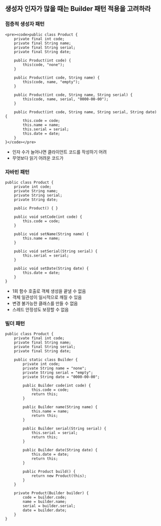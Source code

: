 ## 생성자 인자가 많을 때는 Builder 패턴 적용을 고려하라

### 점층적 생성자 패턴

	<pre><code>public class Product {
		private final int code;
		private final String name;
		private final String serial;
		private final String date;

        public Product(int code) {
            this(code, "none");
        }

        public Product(int code, String name) {
            this(code, name, "empty");
        }

        public Product(int code, String name, String serial) {
            this(code, name, serial, "0000-00-00");
        }

        public Product(int code, String name, String serial, String date) {
            this.code = code;
            this.name = name;
            this.serial = serial;
            this.date = date;
        }
    }</code></pre>

- 인자 수가 늘어나면 클라이언트 코드를 작성하기 어려
- 무엇보다 읽기 어려운 코드가 

### 자바빈 패턴
```
public class Product {
    private int code;
    private String name;
    private String serial;
    private String date;

    public Product() { }

    public void setCode(int code) {
        this.code = code;
    }

    public void setName(String name) {
        this.name = name;
    }

    public void setSerial(String serial) {
        this.serial = serial;
    }

    public void setDate(String date) {
        this.date = date;
    }
}
```
- 1회 함수 호출로 객체 생성을 끝낼 수 없음
- 객체 일관성이 일시적으로 깨질 수 있음
- 변경 불가능한 클래스를 만들 수 없음
- 스레드 안정성도 보장할 수 없음

### 빌더 패턴
```
public class Product {
    private final int code;
    private final String name;
    private final String serial;
    private final String date;

    public static class Builder {
        private int code;
        private String name = "none";
        private String serial = "empty";
        private String date = "0000-00-00";

        public Builder code(int code) {
            this.code = code;
            return this;
        }

        public Builder name(String name) {
            this.name = name;
            return this;
        }

        public Builder serial(String serial) {
            this.serial = serial;
            return this;
        }

        public Builder date(String date) {
            this.date = date;
            return this;
        }

        public Product build() {
            return new Product(this);
        }
    }

    private Product(Builder builder) {
        code = builder.code;
        name = builder.name;
        serial = builder.serial;
        date = builder.date;
    }
}
```
